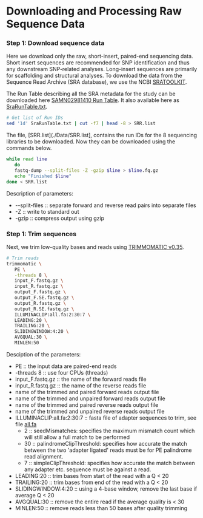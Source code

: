 # Downloading and Processing Raw Sequence Data


### Step 1: Download sequence data
Here we download only the raw, short-insert, paired-end sequencing data. Short insert sequences are recommended for SNP identification and thus any downstream SNP-related analyses.  Long-insert sequences are primarily for scaffolding and structural analyses.  To download the data from the Sequence Read Archive (SRA database), we use the NCBI [SRATOOLKIT](https://github.com/ncbi/sra-tools).

The Run Table describing all the SRA metadata for the study can be downloaded here [SAMN02981410 Run Table](http://www.ncbi.nlm.nih.gov/Traces/study/?acc=SAMN02981410).  It also available here as [SraRunTable.txt](./Data/SraRunTable.txt).

```bash
# Get list of Run IDs
sed '1d' SraRunTable.txt | cut -f7 | head -8 > SRR.list
```

The file, [SRR.list](./Data/SRR.list], contains the run IDs for the 8 sequencing libraries to be downloaded. Now they can be downloaded using the commands below.

```bash
while read line
   do
   fastq-dump --split-files -Z -gzip $line > $line.fq.gz
   echo "Finished $line"
done < SRR.list
```
Description of parameters:
- --split-files :: separate forward and reverse read pairs into separate files
- -Z            :: write to standard out
- -gzip         :: compress output using gzip

### Step 1: Trim sequences
Next, we trim low-quality bases and reads using [TRIMMOMATIC v0.35](http://www.usadellab.org/cms/?page=trimmomatic).

```bash
# Trim reads
trimmomatic \
   PE \
   -threads 8 \
   input_F.fastq.gz \
   input_R.fastq.gz \
   output_F.fastq.gz \
   output_F.SE.fastq.gz \
   output_R.fastq.gz \
   output_R.SE.fastq.gz \
   ILLUMINACLIP:all.fa:2:30:7 \
   LEADING:20 \
   TRAILING:20 \
   SLIDINGWINDOW:4:20 \
   AVGQUAL:30 \
   MINLEN:50

```
Desciption of the parameters:
- PE :: the input data are paired-end reads
- -threads 8 :: use four CPUs (threads)
- input_F.fastq.gz :: the name of the forward reads file
- input_R.fastq.gz :: the name of the reverse reads file
- name of the trimmed and paired forward reads output file
- name of the trimmed and unpaired forward reads output file
- name of the trimmed and paired reverse reads output file
- name of the trimmed and unpaired reverse reads output file
- ILLUMINACLIP:all.fa:2:30:7 :: fasta file of adapter sequences to trim, see file [all.fa](./Data/all.fa)
  * 2 :: seedMismatches: specifies the maximum mismatch count which will still allow a full match to be performed
  * 30 :: palindromeClipThreshold: specifies how accurate the match between the two 'adapter ligated' reads must be for PE palindrome read alignment.
  * 7 :: simpleClipThreshold: specifies how accurate the match between any adapter etc. sequence must be against a read.
 - LEADING:20 :: trim bases from start of the read with a Q < 20
 - TRAILING:20 :: trim bases from end of the read with a Q < 20
 - SLIDINGWINDOW:4:20 :: using a 4-base window, remove the last base if average Q < 20
 - AVGQUAL:30 :: remove the entire read if the average quality is < 30
 - MINLEN:50 :: remove reads less than 50 bases after quality trimming
